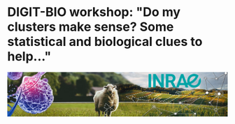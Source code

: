 # DIGIT-BIO workshop: "Do my clusters make sense? Some statistical and biological clues to help..."

<img src="digitbio_logo.png" align="center" />